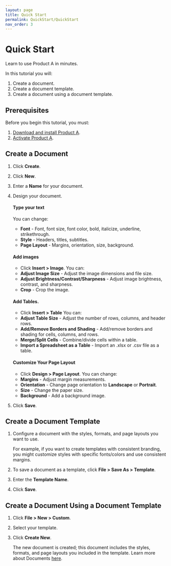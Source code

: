 ```yaml
---
layout: page
title: Quick Start
permalink: QuickStart/QuickStart
nav_order: 3
---
```

# Quick Start

Learn to use Product A in minutes.

In this tutorial you will:

1. Create a document.
2. Create a document template.
3. Create a document using a document template.

## Prerequisites

Before you begin this tutorial, you must:

1. [Download and install Product A](/portfoliotesting2/Docs/Installation/Installation#install-product-a).
2. [Activate Product A](/portfoliotesting2/Docs/Installation/Installation#activate-product-a).

## Create a Document

1. Click **Create**.
2. Click **New**.
3. Enter a **Name** for your document.
4. Design your document.
   
   #### Type your text
   
   You can change:
    - **Font** - Font, font size, font color, bold, italicize, underline, strikethrough.
    - **Style** - Headers, titles, subtitles.
    - **Page Layout** - Margins, orientation, size, background.
  
   #### Add images
   
   * Click **Insert > Image**.
   You can:
    - **Adjust Image Size** - Adjust the image dimensions and file size.
    - **Adjust Brightness/Contrast/Sharpness** - Adjust image brightness, contrast, and sharpness.
    - **Crop** - Crop the image.
   
   #### Add Tables.
   
   * Click **Insert > Table**
   You can:
    - **Adjust Table Size** - Adjust the number of rows, columns, and header rows.
    - **Add/Remove Borders and Shading** - Add/remove borders and shading for cells, columns, and rows.
    - **Merge/Split Cells** - Combine/divide cells within a table.
    - **Import a Spreadsheet as a Table** - Import an .xlsx or .csv file as a table.

   #### Customize Your Page Layout
   
   * Click **Design > Page Layout**.
   You can change:
    - **Margins** - Adjust margin measurements.
    - **Orientation** - Change page orientation to **Landscape** or **Portrait**.
    - **Size** - Change the paper size.
    - **Background** - Add a background image.
5. Click **Save**.

## Create a Document Template

1. Configure a document with the styles, formats, and page layouts you want to use.

    For example, if you want to create templates with consistent branding, you might customize styles with specific fonts/colors and use consistent margins.
2. To save a document as a template, click **File > Save As > Template**.
3. Enter the **Template Name**.
4. Click **Save**.

## Create a Document Using a Document Template

1. Click **File > New > Custom**.
2. Select your template.
3. Click **Create New**.

   The new document is created; this document includes the styles, formats, and page layouts you included in the template.
   Learn more about Documents [here](/portfoliotesting2/Docs/Documents/Documents.md).